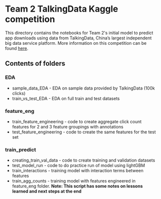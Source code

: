 # Team 2 TalkingData Kaggle competition
This directory contains the notebooks for Team 2's initial model to predict app downloads using data from TalkingData, China’s largest independent big data service platform. More information on this competition can be found [here](https://www.kaggle.com/c/talkingdata-adtracking-fraud-detection).

## Contents of folders
### EDA
* sample_data_EDA - EDA on sample data provided by TalkingData (100k clicks)
* train_vs_test_EDA - EDA on full train and test datasets

### feature_eng
* train_feature_engineering - code to create aggregate click count features for 2 and 3 feature groupings with annotations
* test_feature_engineering - code to create the same features for the test set

### train_predict
* creating_train_val_data - code to create training and validation datasets
* test_model_run - code to do practice run of model using lightGBM
* train_interactions - training model with interaction terms between features
* train_agg_counts - training model with features engineered in feature_eng folder. **Note: This script has some notes on lessons learned and next steps at the end**
